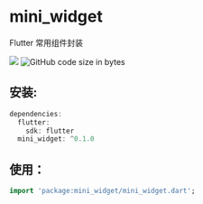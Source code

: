 # mini_widget

Flutter 常用组件封装


[![](https://img.shields.io/pub/v/mini_widget#align=left&display=inline&height=20&originHeight=20&originWidth=76&status=done&style=none&width=76)](https://pub.flutter-io.cn/packages/mini_widget)  ![GitHub code size in bytes](https://img.shields.io/github/languages/code-size/flutterme/mini_widget?style=flat-square)

## 安装:
```dart
dependencies:
  flutter:
    sdk: flutter
  mini_widget: ^0.1.0
```

## 使用：
```dart
import 'package:mini_widget/mini_widget.dart';
```